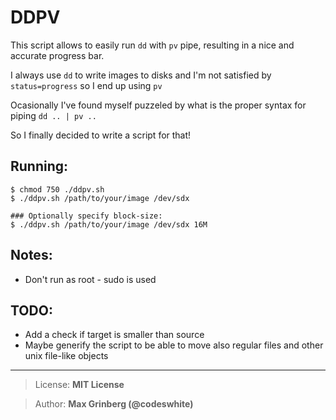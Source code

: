 # DDPV
This script allows to easily run `dd` with `pv` pipe, resulting in a nice and accurate progress bar.

I always use `dd` to write images to disks and I'm not satisfied by `status=progress` so I end up using `pv`

Ocasionally I've found myself puzzeled by what is the proper syntax for piping `dd .. | pv ..`

So I finally decided to write a script for that!

## Running:

	$ chmod 750 ./ddpv.sh
	$ ./ddpv.sh /path/to/your/image /dev/sdx

	### Optionally specify block-size:
	$ ./ddpv.sh /path/to/your/image /dev/sdx 16M


## Notes:
* Don't run as root - sudo is used

## TODO:
- Add a check if target is smaller than source
- Maybe generify the script to be able to move also regular files and other unix file-like objects

---

> License: **MIT License**

> Author: **Max Grinberg (@codeswhite)**
